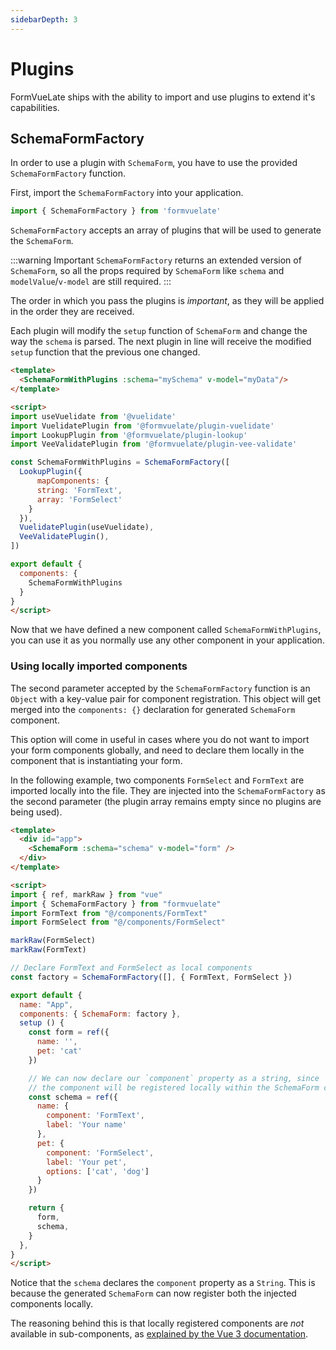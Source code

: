 ```yaml
---
sidebarDepth: 3
---
```

# Plugins

FormVueLate ships with the ability to import and use plugins to extend it's capabilities.

## SchemaFormFactory

In order to use a plugin with `SchemaForm`, you have to use the provided `SchemaFormFactory` function.

First, import the `SchemaFormFactory` into your application.

```javascript
import { SchemaFormFactory } from 'formvuelate'
```

`SchemaFormFactory` accepts an array of plugins that will be used to generate the `SchemaForm`.

:::warning Important
`SchemaFormFactory` returns an extended version of `SchemaForm`, so all the props required by `SchemaForm` like `schema` and `modelValue`/`v-model` are still required.
:::

The order in which you pass the plugins is *important*, as they will be applied in the order they are received.

Each plugin will modify the `setup` function of `SchemaForm` and change the way the `schema` is parsed. The next plugin in line will receive the modified `setup` function that the previous one changed.

```html
<template>
  <SchemaFormWithPlugins :schema="mySchema" v-model="myData"/>
</template>

<script>
import useVuelidate from '@vuelidate'
import VuelidatePlugin from '@formvuelate/plugin-vuelidate'
import LookupPlugin from '@formvuelate/plugin-lookup'
import VeeValidatePlugin from '@formvuelate/plugin-vee-validate'

const SchemaFormWithPlugins = SchemaFormFactory([
  LookupPlugin({
      mapComponents: {
      string: 'FormText',
      array: 'FormSelect'
    }
  }),
  VuelidatePlugin(useVuelidate),
  VeeValidatePlugin(),
])

export default {
  components: {
    SchemaFormWithPlugins
  }
}
</script>
```

Now that we have defined a new component called `SchemaFormWithPlugins`, you can use it as you normally use any other component in your application.

### Using locally imported components

The second parameter accepted by the `SchemaFormFactory` function is an `Object` with a key-value pair for component registration. This object will get merged into the `components: {}` declaration for generated `SchemaForm` component.

This option will come in useful in cases where you do not want to import your form components globally, and need to declare them locally in the component that is instantiating your form.

In the following example, two components `FormSelect` and `FormText` are imported locally into the file. They are injected into the `SchemaFormFactory` as the second parameter (the plugin array remains empty since no plugins are being used).

```html
<template>
  <div id="app">
    <SchemaForm :schema="schema" v-model="form" />
  </div>
</template>

<script>
import { ref, markRaw } from "vue"
import { SchemaFormFactory } from "formvuelate"
import FormText from "@/components/FormText"
import FormSelect from "@/components/FormSelect"

markRaw(FormSelect)
markRaw(FormText)

// Declare FormText and FormSelect as local components
const factory = SchemaFormFactory([], { FormText, FormSelect })

export default {
  name: "App",
  components: { SchemaForm: factory },
  setup () {
    const form = ref({
      name: '',
      pet: 'cat'
    })

    // We can now declare our `component` property as a string, since
    // the component will be registered locally within the SchemaForm component
    const schema = ref({
      name: {
        component: 'FormText',
        label: 'Your name'
      },
      pet: {
        component: 'FormSelect',
        label: 'Your pet',
        options: ['cat', 'dog']
      }
    })

    return {
      form,
      schema,
    }
  },
}
</script>
```

Notice that the `schema` declares the `component` property as a `String`. This is because the generated `SchemaForm` can now register both the injected components locally.

The reasoning behind this is that locally registered components are _not_ available in sub-components, as [explained by the Vue 3 documentation](https://v3.vuejs.org/guide/component-registration.html#local-registration).
